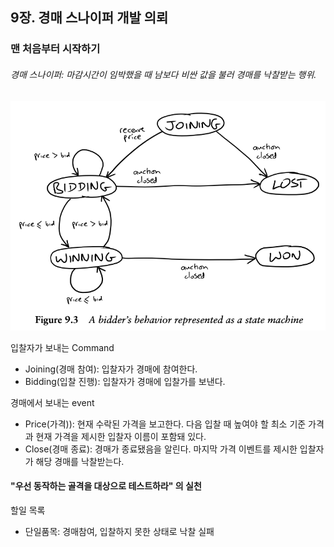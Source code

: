 ## 9장. 경매 스나이퍼 개발 의뢰

### 맨 처음부터 시작하기

###### 경매 스나이퍼: 마감시간이 임박했을 때 남보다 비싼 값을 불러 경매를 낙찰받는 행위.

![Alt text](./images/sniper.png)

입찰자가 보내는 Command
- Joining(경매 참여): 입찰자가 경매에 참여한다. 
- Bidding(입찰 진행): 입찰자가 경매에 입찰가를 보낸다.

경매에서 보내는 event
- Price(가격)): 현재 수락된 가격을 보고한다. 다음 입찰 때 높여야 할 최소 기준 가격과 현재 가격을 제시한 입찰자 이름이 포함돼 있다. 
- Close(경매 종료): 경매가 종료됐음을 알린다. 마지막 가격 이벤트를 제시한 입찰자가 해당 경매를 낙찰받는다.

#### "우선 동작하는 골격을 대상으로 테스트하라" 의 실천
할일 목록
- 단일품목: 경매참여, 입찰하지 못한 상태로 낙찰 실패
